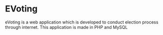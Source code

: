 # EVoting
eVoting is a web application which is developed to conduct election process through internet. This application is made in PHP and MySQL
